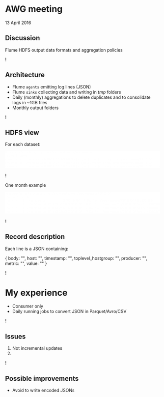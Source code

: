 AWG meeting
===========
13 April 2016

## Discussion
Flume HDFS output data formats and aggregation policies

!

## Architecture
* Flume `agents` emitting log lines (JSON)
* Flume `sinks` collecting data and writing in *tmp* folders
* Daily (monthly) aggregations to delete duplicates and to consolidate logs in ~1GB files
* Monthly output folders

!

## HDFS view

For each dataset:

![hadoop fs ls](hls_01.png "flume output example months")

!

One month example

![hadoop fs ls](hls_02.png "current month")

!

## Record description

Each line is a JSON containing:

{
  body: "",
  host: "",
  timestamp: "",
  toplevel_hostgroup: "",
  producer: "",
  metric: "",
  value: ""
} 


!

# My experience

- Consumer only
- Daily running jobs to convert JSON in Parquet/Avro/CSV

!

## Issues

1) Not incremental updates
2) 

!

## Possible improvements

- Avoid to write encoded JSONs
